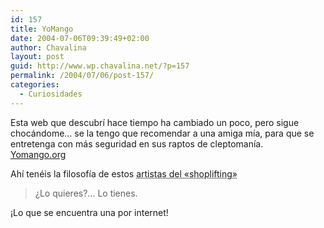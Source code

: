```yaml
---
id: 157
title: YoMango
date: 2004-07-06T09:39:49+02:00
author: Chavalina
layout: post
guid: http://www.wp.chavalina.net/?p=157
permalink: /2004/07/06/post-157/
categories:
  - Curiosidades
---
```

Esta web que descubr&iacute; hace tiempo ha cambiado un poco, pero sigue chocándome… se la tengo que recomendar a una amiga m&iacute;a, para que se entretenga con más seguridad en sus raptos de cleptoman&iacute;a.  
<a href=http://www.yomango.org target=&prime;_blank&prime;>Yomango.org</a> 

Ah&iacute; tenéis la filosof&iacute;a de estos <acronym title="mangantes de toda la vida">artistas del «shoplifting»</acronym>

> &iquest;Lo quieres?… Lo tienes.

&iexcl;Lo que se encuentra una por internet!